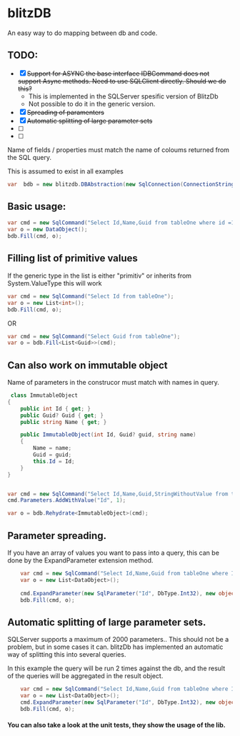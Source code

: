 # blitzDB
An easy way to do mapping between db and code.


## TODO:
- [x] ~~Support for ASYNC the base interface IDBCommand does not support Async methods. Need to use SQLClient directly. Should we do this?~~
  - This is implemented in the SQLServer spesific version of BlitzDb
  - Not possible to do it in the generic version. 
- [x] ~~Spreading of paramenters~~     
- [x] ~~Automatic splitting of large parameter sets~~
- [ ] 
- [ ]  



Name of fields / properties must match the name of coloums returned from the SQL query.


This is assumed to exist in all examples

```csharp
var  bdb = new blitzdb.DBAbstraction(new SqlConnection(ConnectionString()));
```


## Basic usage:

```csharp
var cmd = new SqlCommand("Select Id,Name,Guid from tableOne where id =1");
var o = new DataObject();
bdb.Fill(cmd, o);

```

## Filling list of primitive values
If the generic type in the list is either "primitiv" or inherits from System.ValueType this will work

```csharp
var cmd = new SqlCommand("Select Id from tableOne");
var o = new List<int>();
bdb.Fill(cmd, o);
```
OR 
```csharp
var cmd = new SqlCommand("Select Guid from tableOne");
var o = bdb.Fill<List<Guid>>(cmd);
```

## Can also work on immutable object
Name of parameters in the construcor must match with names in query.

```csharp
 class ImmutableObject
{
    public int Id { get; }
    public Guid? Guid { get; }
    public string Name { get; }

    public ImmutableObject(int Id, Guid? guid, string name)
    {
        Name = name;
        Guid = guid;
        this.Id = Id;
    }
}


var cmd = new SqlCommand("Select Id,Name,Guid,StringWithoutValue from tableOne where Id =@Id ");
cmd.Parameters.AddWithValue("Id", 1);

var o = bdb.Rehydrate<ImmutableObject>(cmd);

```

## Parameter spreading.
If you have an array of values you want to pass into a query, this can be done by the ExpandParameter extension method. 
```csharp
    var cmd = new SqlCommand("Select Id,Name,Guid from tableOne where Id in(@Id) ");
    var o = new List<DataObject>();
    
    cmd.ExpandParameter(new SqlParameter("Id", DbType.Int32), new object[] { 1, 2, 4, 5, 6 });
    bdb.Fill(cmd, o);

```

## Automatic splitting of large parameter sets. 
SQLServer supports a maximum of 2000 parameters.. This should not be a problem, but in some cases it can. 
blitzDb has implemented an automatic way of splitting this into several queries.  

In this example the query will be run 2 times against the db, and the result of the queries will be aggregated in the result object.

```csharp
    var cmd = new SqlCommand("Select Id,Name,Guid from tableOne where Id in(@Id) ");
    var o = new List<DataObject>();
    cmd.ExpandParameter(new SqlParameter("Id", DbType.Int32), new object[] { 1, 2, 4, 5, 6 }, 3);// <-The 3 here indicates max number of params pr request.
    bdb.Fill(cmd, o);
```


#### You can also take a look at the unit tests, they show the usage of the lib.
